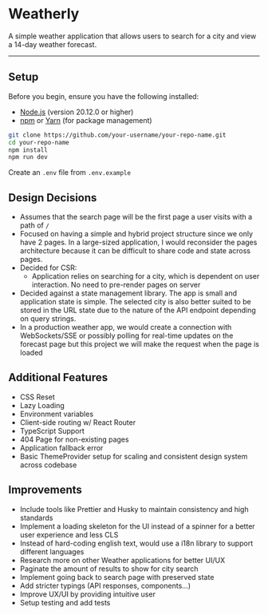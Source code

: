# Weatherly

A simple weather application that allows users to search for a city and view a 14-day weather forecast.

---

## Setup

Before you begin, ensure you have the following installed:

- [Node.js](https://nodejs.org/) (version 20.12.0 or higher)
- [npm](https://www.npmjs.com/) or [Yarn](https://yarnpkg.com/) (for package management)

```bash
git clone https://github.com/your-username/your-repo-name.git
cd your-repo-name
npm install
npm run dev
```

Create an `.env` file from `.env.example`

## Design Decisions

- Assumes that the search page will be the first page a user visits with a path of `/`
- Focused on having a simple and hybrid project structure since we only have 2 pages. In a large-sized application, I would reconsider the pages architecture because it can be difficult to share code and state across pages.
- Decided for CSR:
  - Application relies on searching for a city, which is dependent on user interaction. No need to pre-render pages on server
- Decided against a state management library. The app is small and application state is simple. The selected city is also better suited to be stored in the URL state due to the nature of the API endpoint depending on query strings.
- In a production weather app, we would create a connection with WebSockets/SSE or possibly polling for real-time updates on the forecast page but this project we will make the request when the page is loaded

## Additional Features

- CSS Reset
- Lazy Loading
- Environment variables
- Client-side routing w/ React Router
- TypeScript Support
- 404 Page for non-existing pages
- Application fallback error
- Basic ThemeProvider setup for scaling and consistent design system across codebase

## Improvements

- Include tools like Prettier and Husky to maintain consistency and high standards
- Implement a loading skeleton for the UI instead of a spinner for a better user experience and less CLS
- Instead of hard-coding english text, would use a i18n library to support different languages
- Research more on other Weather applications for better UI/UX
- Paginate the amount of results to show for city search
- Implement going back to search page with preserved state
- Add stricter typings (API responses, components...)
- Improve UX/UI by providing intuitive user
- Setup testing and add tests
